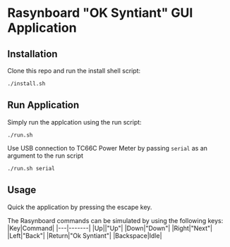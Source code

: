 # Rasynboard "OK Syntiant" GUI Application

## Installation
Clone this repo and run the install shell script:
```
./install.sh
```

## Run Application
Simply run the applcation using the run script:
```
./run.sh
```

Use USB connection to TC66C Power Meter by passing `serial` as an argument to the run script
```
./run.sh serial
```

## Usage

Quick the application by pressing the escape key.

The Rasynboard commands can be simulated by using the following keys:
|Key|Command|
|---|-------|
|Up||"Up"|
|Down|"Down"|
|Right|"Next"|
|Left|"Back"|
|Return|"Ok Syntiant"|
|Backspace|Idle|